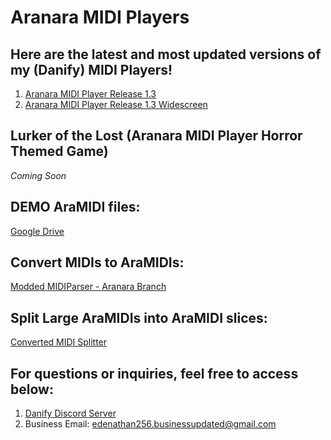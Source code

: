 # Aranara MIDI Players
## Here are the latest and most updated versions of my (Danify) MIDI Players!

1. [Aranara MIDI Player Release 1.3](https://edenathan256.github.io/aranara-midi-player-sb3/Aranara%20MIDI%20Player%20R1.3.html)
2. [Aranara MIDI Player Release 1.3 Widescreen](https://edenathan256.github.io/aranara-midi-player-sb3/Aranara%20MIDI%20Player%20R1.3W.html)

## Lurker of the Lost (Aranara MIDI Player Horror Themed Game)
*Coming Soon*

## DEMO AraMIDI files:
[Google Drive](https://drive.google.com/drive/folders/1Ht0WPEoPuxhSwv7b2HEnBm-p9hyN0S-S?usp=sharing)

## Convert MIDIs to AraMIDIs:
[Modded MIDIParser - Aranara Branch](https://github.com/Edenathan256/MidiParser/releases/tag/build-23.07.14)

## Split Large AraMIDIs into AraMIDI slices:
[Converted MIDI Splitter](https://github.com/Edenathan256/PythonConvertedMIDISplitter)

## For questions or inquiries, feel free to access below:
1. [Danify Discord Server](https://discord.gg/kTD8y6YDjJ) 
2. Business Email: edenathan256.businessupdated@gmail.com